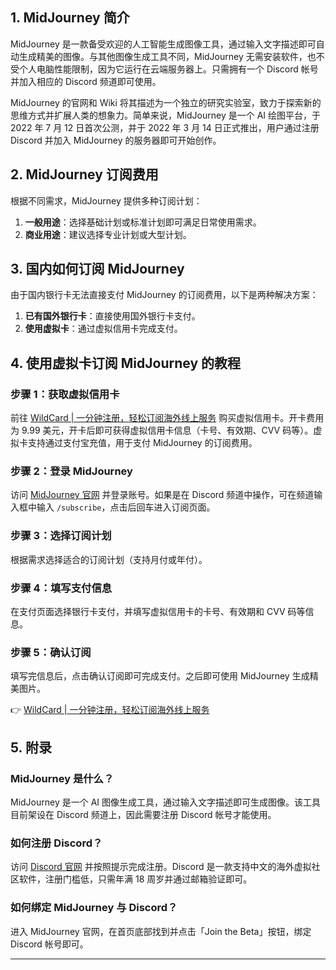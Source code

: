 ## 1. MidJourney 简介

MidJourney 是一款备受欢迎的人工智能生成图像工具，通过输入文字描述即可自动生成精美的图像。与其他图像生成工具不同，MidJourney 无需安装软件，也不受个人电脑性能限制，因为它运行在云端服务器上。只需拥有一个 Discord 帐号并加入相应的 Discord 频道即可使用。

MidJourney 的官网和 Wiki 将其描述为一个独立的研究实验室，致力于探索新的思维方式并扩展人类的想象力。简单来说，MidJourney 是一个 AI 绘图平台，于 2022 年 7 月 12 日首次公测，并于 2022 年 3 月 14 日正式推出，用户通过注册 Discord 并加入 MidJourney 的服务器即可开始创作。

## 2. MidJourney 订阅费用

根据不同需求，MidJourney 提供多种订阅计划：

1. **一般用途**：选择基础计划或标准计划即可满足日常使用需求。
2. **商业用途**：建议选择专业计划或大型计划。

## 3. 国内如何订阅 MidJourney

由于国内银行卡无法直接支付 MidJourney 的订阅费用，以下是两种解决方案：

1. **已有国外银行卡**：直接使用国外银行卡支付。
2. **使用虚拟卡**：通过虚拟信用卡完成支付。

## 4. 使用虚拟卡订阅 MidJourney 的教程

### 步骤 1：获取虚拟信用卡
前往 [WildCard | 一分钟注册，轻松订阅海外线上服务](https://bit.ly/bewildcard) 购买虚拟信用卡。开卡费用为 9.99 美元，开卡后即可获得虚拟信用卡信息（卡号、有效期、CVV 码等）。虚拟卡支持通过支付宝充值，用于支付 MidJourney 的订阅费用。

### 步骤 2：登录 MidJourney
访问 [MidJourney 官网](https://www.midjourney.com/explore) 并登录账号。如果是在 Discord 频道中操作，可在频道输入框中输入 `/subscribe`，点击后回车进入订阅页面。

### 步骤 3：选择订阅计划
根据需求选择适合的订阅计划（支持月付或年付）。

### 步骤 4：填写支付信息
在支付页面选择银行卡支付，并填写虚拟信用卡的卡号、有效期和 CVV 码等信息。

### 步骤 5：确认订阅
填写完信息后，点击确认订阅即可完成支付。之后即可使用 MidJourney 生成精美图片。

👉 [WildCard | 一分钟注册，轻松订阅海外线上服务](https://bit.ly/bewildcard)

## 5. 附录

### MidJourney 是什么？
MidJourney 是一个 AI 图像生成工具，通过输入文字描述即可生成图像。该工具目前架设在 Discord 频道上，因此需要注册 Discord 帐号才能使用。

### 如何注册 Discord？
访问 [Discord 官网](https://discord.com/) 并按照提示完成注册。Discord 是一款支持中文的海外虚拟社区软件，注册门槛低，只需年满 18 周岁并通过邮箱验证即可。

### 如何绑定 MidJourney 与 Discord？
进入 MidJourney 官网，在首页底部找到并点击「Join the Beta」按钮，绑定 Discord 帐号即可。

---